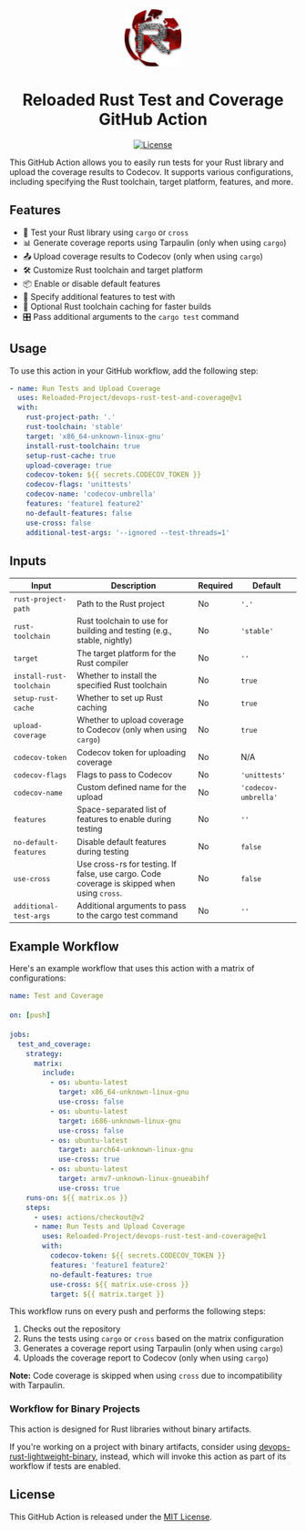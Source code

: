 <div align="center">
  <a href="https://github.com/Reloaded-Project/devops-rust-test-and-coverage" target="_blank">
    <img src="assets/reloaded-logo.png" alt="Logo" width="100" height="100">
  </a>

  <h1 align="center">Reloaded Rust Test and Coverage GitHub Action</h1>

  <p align="center">
    <a href="https://github.com/Reloaded-Project/devops-rust-test-and-coverage/blob/main/LICENSE"><img src="https://img.shields.io/badge/License-MIT-blue.svg" alt="License"></a>
  </p>
</div>

This GitHub Action allows you to easily run tests for your Rust library and upload the coverage results to Codecov. It supports various configurations, including specifying the Rust toolchain, target platform, features, and more.

## Features

- 🦀 Test your Rust library using `cargo` or `cross`
- 📊 Generate coverage reports using Tarpaulin (only when using `cargo`)
- 📤 Upload coverage results to Codecov (only when using `cargo`)
- 🛠️ Customize Rust toolchain and target platform
- 📦 Enable or disable default features
- 🔧 Specify additional features to test with
- 💾 Optional Rust toolchain caching for faster builds
- 🎛️ Pass additional arguments to the `cargo test` command

## Usage

To use this action in your GitHub workflow, add the following step:

```yaml
- name: Run Tests and Upload Coverage
  uses: Reloaded-Project/devops-rust-test-and-coverage@v1
  with:
    rust-project-path: '.'
    rust-toolchain: 'stable'
    target: 'x86_64-unknown-linux-gnu'
    install-rust-toolchain: true
    setup-rust-cache: true
    upload-coverage: true
    codecov-token: ${{ secrets.CODECOV_TOKEN }}
    codecov-flags: 'unittests'
    codecov-name: 'codecov-umbrella'
    features: 'feature1 feature2'
    no-default-features: false
    use-cross: false
    additional-test-args: '--ignored --test-threads=1'
```

## Inputs

| Input                    | Description                                                                                 | Required | Default              |
| ------------------------ | ------------------------------------------------------------------------------------------- | -------- | -------------------- |
| `rust-project-path`      | Path to the Rust project                                                                    | No       | `'.'`                |
| `rust-toolchain`         | Rust toolchain to use for building and testing (e.g., stable, nightly)                      | No       | `'stable'`           |
| `target`                 | The target platform for the Rust compiler                                                   | No       | `''`                 |
| `install-rust-toolchain` | Whether to install the specified Rust toolchain                                             | No       | `true`               |
| `setup-rust-cache`       | Whether to set up Rust caching                                                              | No       | `true`               |
| `upload-coverage`        | Whether to upload coverage to Codecov (only when using `cargo`)                             | No       | `true`               |
| `codecov-token`          | Codecov token for uploading coverage                                                        | No       | N/A                  |
| `codecov-flags`          | Flags to pass to Codecov                                                                    | No       | `'unittests'`        |
| `codecov-name`           | Custom defined name for the upload                                                          | No       | `'codecov-umbrella'` |
| `features`               | Space-separated list of features to enable during testing                                   | No       | `''`                 |
| `no-default-features`    | Disable default features during testing                                                     | No       | `false`              |
| `use-cross`              | Use cross-rs for testing. If false, use cargo. Code coverage is skipped when using `cross`. | No       | `false`              |
| `additional-test-args`   | Additional arguments to pass to the cargo test command                                      | No       | `''`                 |

## Example Workflow

Here's an example workflow that uses this action with a matrix of configurations:

```yaml
name: Test and Coverage

on: [push]

jobs:
  test_and_coverage:
    strategy:
      matrix:
        include:
          - os: ubuntu-latest
            target: x86_64-unknown-linux-gnu
            use-cross: false
          - os: ubuntu-latest 
            target: i686-unknown-linux-gnu
            use-cross: false
          - os: ubuntu-latest
            target: aarch64-unknown-linux-gnu
            use-cross: true
          - os: ubuntu-latest
            target: armv7-unknown-linux-gnueabihf
            use-cross: true
    runs-on: ${{ matrix.os }}
    steps:
      - uses: actions/checkout@v2
      - name: Run Tests and Upload Coverage
        uses: Reloaded-Project/devops-rust-test-and-coverage@v1
        with:
          codecov-token: ${{ secrets.CODECOV_TOKEN }}
          features: 'feature1 feature2'
          no-default-features: true
          use-cross: ${{ matrix.use-cross }}
          target: ${{ matrix.target }}
```

This workflow runs on every push and performs the following steps:
1. Checks out the repository
2. Runs the tests using `cargo` or `cross` based on the matrix configuration
3. Generates a coverage report using Tarpaulin (only when using `cargo`)
4. Uploads the coverage report to Codecov (only when using `cargo`)

**Note:** Code coverage is skipped when using `cross` due to incompatibility with Tarpaulin.

### Workflow for Binary Projects

This action is designed for Rust libraries without binary artifacts.

If you're working on a project with binary artifacts, consider using [devops-rust-lightweight-binary][rust-lw-binary],
instead, which will invoke this action as part of its workflow if tests are enabled.

## License

This GitHub Action is released under the [MIT License](LICENSE).

[rust-lw-binary]: https://github.com/Reloaded-Project/devops-rust-lightweight-binary